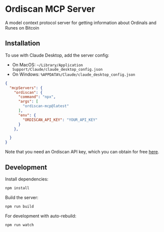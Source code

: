 # Ordiscan MCP Server

A model context protocol server for getting information about Ordinals and Runes on Bitcoin

## Installation

To use with Claude Desktop, add the server config:

- On MacOS: `~/Library/Application Support/Claude/claude_desktop_config.json`
- On Windows: `%APPDATA%/Claude/claude_desktop_config.json`

```json
{
  "mcpServers": {
    "ordiscan": {
      "command": "npx",
      "args": [
        "ordiscan-mcp@latest"
      ],
      "env": {
        "ORDISCAN_API_KEY": "YOUR_API_KEY"
      }
    },

  }
}
```

Note that you need an Ordiscan API key, which you can obtain for free [here](https://ordiscan.com/docs/api).

## Development

Install dependencies:
```bash
npm install
```

Build the server:
```bash
npm run build
```

For development with auto-rebuild:
```bash
npm run watch
```

